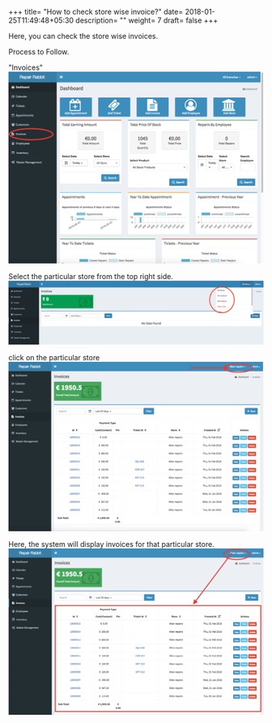 +++
title= "How to check store wise invoice?"
date= 2018-01-25T11:49:48+05:30
description= ""
weight= 7 
draft= false 
+++




Here, you can check the store wise invoices.

Process to Follow.


"Invoices" 
![How to check store wise invoice?](/images/invoice/how_to_check_store_wise_invoice/go_to_invoice.png)

Select the particular store from the top right side.       
![How to check store wise invoice?](/images/invoice/how_to_check_store_wise_invoice/select_store.png)

click on the particular store
![How to check store wise invoice?](/images/invoice/how_to_check_store_wise_invoice/selected_particular_store.png)

Here, the system will display invoices for that particular store.
![How to check store wise invoice?](/images/invoice/how_to_check_store_wise_invoice/summary_for_selected_store.png)
